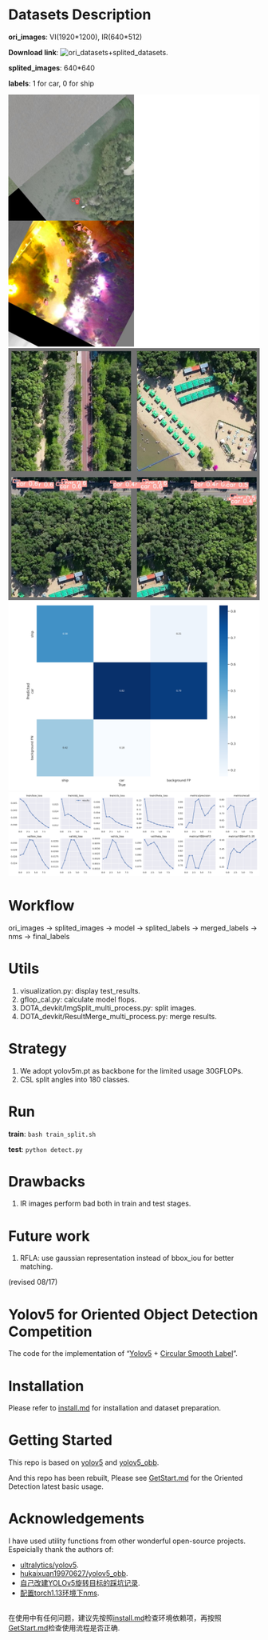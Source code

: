 # Datasets Description
**ori_images**: VI(1920\*1200), IR(640\*512)

**Download link**:
![ori_datasets+splited_datasets](https://www.aliyundrive.com/t/LXSkZPPQm7CPscB3RaV4).

**splited_images**: 640\*640

**labels**: 1 for car, 0 for ship

![train_batch0.jpg](./runs/train/exp104/train_batch6.jpg)
![val_batch0.jpg](./runs/train/exp104/val_batch2_pred.jpg)
![confusion_matrix.png](.//runs/train/exp104/confusion_matrix.png)
![results.png](.//runs/train/exp104/results.png)

# Workflow
ori_images -> splited_images -> model -> splited_labels -> merged_labels -> nms -> final_labels

# Utils
1. visualization.py: display test_results.
2. gflop_cal.py: calculate model flops.
3. DOTA_devkit/ImgSplit_multi_process.py: split images.
4. DOTA_devkit/ResultMerge_multi_process.py: merge results.

# Strategy
1. We adopt yolov5m.pt as backbone for the limited usage 30GFLOPs.
2. CSL split angles into 180 classes.

# Run
**train**: `bash train_split.sh`

**test**: `python detect.py`

# Drawbacks
1. IR images perform bad both in train and test stages.

# Future work
1. RFLA: use gaussian representation instead of bbox_iou for better matching.

(revised 08/17)

# Yolov5 for Oriented Object Detection Competition
The code for the implementation of “[Yolov5](https://github.com/ultralytics/yolov5) + [Circular Smooth Label](https://arxiv.org/abs/2003.05597v2)”. 

# Installation
Please refer to [install.md](./docs/install.md) for installation and dataset preparation.

# Getting Started 
This repo is based on [yolov5](https://github.com/ultralytics/yolov5) and [yolov5_obb](https://github.com/hukaixuan19970627/yolov5_obb). 

And this repo has been rebuilt, Please see [GetStart.md](./docs/GetStart.md) for the Oriented Detection latest basic usage.

#  Acknowledgements
I have used utility functions from other wonderful open-source projects. Espeicially thank the authors of:

* [ultralytics/yolov5](https://github.com/ultralytics/yolov5).
* [hukaixuan19970627/yolov5_obb](https://github.com/hukaixuan19970627/yolov5_obb).
* [自己改建YOLOv5旋转目标的踩坑记录](https://www.zhihu.com/column/c_1358464959123390464).
* [配置torch1.13环境下nms](https://blog.csdn.net/code_zhao/article/details/129172817).

## 
在使用中有任何问题，建议先按照[install.md](./docs/install.md)检查环境依赖项，再按照[GetStart.md](./docs/GetStart.md)检查使用流程是否正确.

